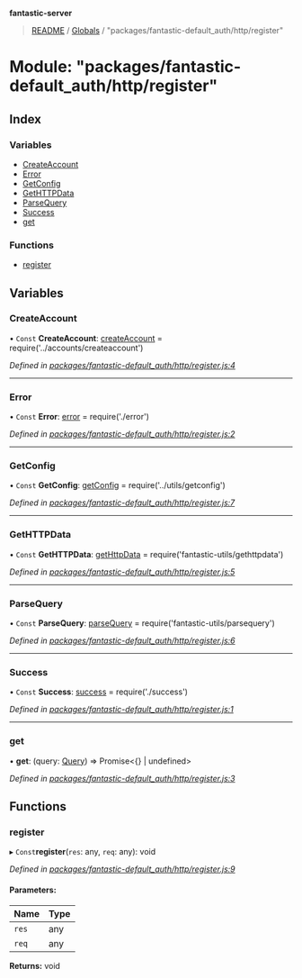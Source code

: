 **fantastic-server**

> [README](../README.md) / [Globals](../globals.md) / "packages/fantastic-default_auth/http/register"

# Module: "packages/fantastic-default_auth/http/register"

## Index

### Variables

* [CreateAccount](_packages_fantastic_default_auth_http_register_.md#createaccount)
* [Error](_packages_fantastic_default_auth_http_register_.md#error)
* [GetConfig](_packages_fantastic_default_auth_http_register_.md#getconfig)
* [GetHTTPData](_packages_fantastic_default_auth_http_register_.md#gethttpdata)
* [ParseQuery](_packages_fantastic_default_auth_http_register_.md#parsequery)
* [Success](_packages_fantastic_default_auth_http_register_.md#success)
* [get](_packages_fantastic_default_auth_http_register_.md#get)

### Functions

* [register](_packages_fantastic_default_auth_http_register_.md#register)

## Variables

### CreateAccount

• `Const` **CreateAccount**: [createAccount](_packages_fantastic_default_auth_accounts_createaccount_.md#createaccount) = require('../accounts/createaccount')

*Defined in [packages/fantastic-default_auth/http/register.js:4](https://github.com/besimorhino/project-fantastic/blob/a9b4b41/packages/fantastic-default_auth/http/register.js#L4)*

___

### Error

• `Const` **Error**: [error](_packages_fantastic_active_directory_http_error_.md#error) = require('./error')

*Defined in [packages/fantastic-default_auth/http/register.js:2](https://github.com/besimorhino/project-fantastic/blob/a9b4b41/packages/fantastic-default_auth/http/register.js#L2)*

___

### GetConfig

• `Const` **GetConfig**: [getConfig](_server_util_getconfig_.md#getconfig) = require('../utils/getconfig')

*Defined in [packages/fantastic-default_auth/http/register.js:7](https://github.com/besimorhino/project-fantastic/blob/a9b4b41/packages/fantastic-default_auth/http/register.js#L7)*

___

### GetHTTPData

• `Const` **GetHTTPData**: [getHttpData](_packages_fantastic_utils_gethttpdata_.md#gethttpdata) = require('fantastic-utils/gethttpdata')

*Defined in [packages/fantastic-default_auth/http/register.js:5](https://github.com/besimorhino/project-fantastic/blob/a9b4b41/packages/fantastic-default_auth/http/register.js#L5)*

___

### ParseQuery

• `Const` **ParseQuery**: [parseQuery](_packages_fantastic_utils_parsequery_.md#parsequery) = require('fantastic-utils/parsequery')

*Defined in [packages/fantastic-default_auth/http/register.js:6](https://github.com/besimorhino/project-fantastic/blob/a9b4b41/packages/fantastic-default_auth/http/register.js#L6)*

___

### Success

• `Const` **Success**: [success](_packages_fantastic_default_auth_http_success_.md#success) = require('./success')

*Defined in [packages/fantastic-default_auth/http/register.js:1](https://github.com/besimorhino/project-fantastic/blob/a9b4b41/packages/fantastic-default_auth/http/register.js#L1)*

___

### get

•  **get**: (query: [Query](_packages_fantastic_utils_db_types_d_.md#query)) => Promise\<{} \| undefined>

*Defined in [packages/fantastic-default_auth/http/register.js:3](https://github.com/besimorhino/project-fantastic/blob/a9b4b41/packages/fantastic-default_auth/http/register.js#L3)*

## Functions

### register

▸ `Const`**register**(`res`: any, `req`: any): void

*Defined in [packages/fantastic-default_auth/http/register.js:9](https://github.com/besimorhino/project-fantastic/blob/a9b4b41/packages/fantastic-default_auth/http/register.js#L9)*

#### Parameters:

Name | Type |
------ | ------ |
`res` | any |
`req` | any |

**Returns:** void
